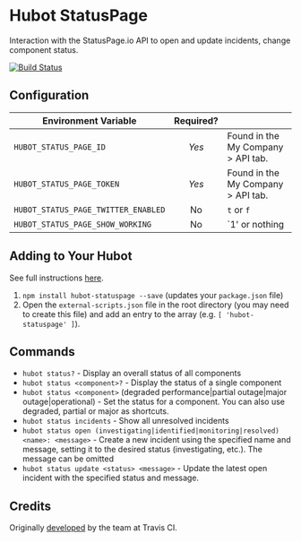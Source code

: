 # Hubot StatusPage

Interaction with the StatusPage.io API to open and update incidents, change component status.

[![Build Status](https://travis-ci.org/stephenyeargin/hubot-statuspage.png)](https://travis-ci.org/stephenyeargin/hubot-statuspage)

## Configuration

| Environment Variable                | Required? |                            |
| ------------------------------------| :-------: | -------------------------- |
| `HUBOT_STATUS_PAGE_ID`              | *Yes* | Found in the My Company > API tab. |
| `HUBOT_STATUS_PAGE_TOKEN`           | *Yes* | Found in the My Company > API tab. |
| `HUBOT_STATUS_PAGE_TWITTER_ENABLED` | No  | `t` or `f`                       |
| `HUBOT_STATUS_PAGE_SHOW_WORKING`    | No  | `1' or nothing                   |

## Adding to Your Hubot

See full instructions [here](https://github.com/github/hubot/blob/master/docs/scripting.md#npm-packages).

1. `npm install hubot-statuspage --save` (updates your `package.json` file)
2. Open the `external-scripts.json` file in the root directory (you may need to create this file) and add an entry to the array (e.g. `[ 'hubot-statuspage' ]`).

## Commands

- `hubot status?` - Display an overall status of all components
- `hubot status <component>?` - Display the status of a single component
- `hubot status <component>` (degraded performance|partial outage|major outage|operational) - Set the status for a component. You can also use degraded, partial or major as shortcuts.
- `hubot status incidents` - Show all unresolved incidents
- `hubot status open (investigating|identified|monitoring|resolved) <name>: <message>` - Create a new incident using the specified name and message, setting it to the desired status (investigating, etc.). The message can be omitted
- `hubot status update <status> <message>` - Update the latest open incident with the specified status and message.

## Credits

Originally [developed](https://github.com/travis-ci/moustached-hubot/blob/master/scripts/statuspage.coffee) by the team at Travis CI.

